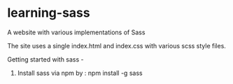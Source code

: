 # learning-sass
A website with various implementations of Sass

The site uses a single index.html and index.css with various scss style files.

Getting started with sass -
1. Install sass via npm by : 
	npm install -g sass
